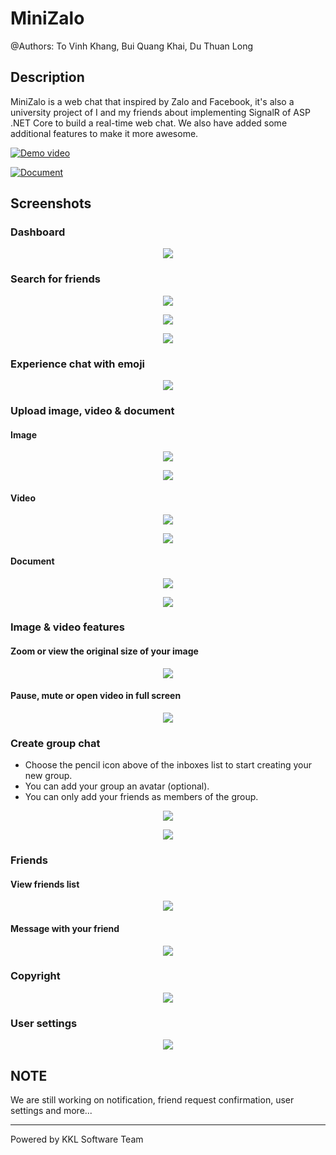 # MiniZalo

@Authors: To Vinh Khang, Bui Quang Khai, Du Thuan Long

## Description

MiniZalo is a web chat that inspired by Zalo and Facebook, it's also a university project of I and my friends about implementing SignalR of ASP .NET Core to build a real-time web chat. We also have added some additional features to make it more awesome.

[![Demo video](https://img.shields.io/badge/Demo%20video-v1.0-blue?style=social&logo=google)](https://youtu.be/sc08zwHgIb4)

[![Document](https://img.shields.io/badge/Document-v1.0-blue?style=social&logo=google)](https://github.com/ToVinhKhang/All-Reports/blob/main/BSA_WEB/WEB_MiniZaloChatRealTime.pdf)

## Screenshots

### Dashboard

<p align="center">
  <img src="screenshots/dashboard.png" />
</p>

### Search for friends

<p align="center">
  <img src="screenshots/search.png" />
</p>

<p align="center">
  <img src="screenshots/search-results.png" />
</p>

<p align="center">
  <img src="screenshots/search-no-results.png" />
</p>

### Experience chat with emoji

<p align="center">
  <img src="screenshots/chat-emoji.png" />
</p>

### Upload image, video & document

#### Image

<p align="center">
  <img src="screenshots/chat-upload-image.png" />
</p>

<p align="center">
  <img src="screenshots/chat-upload-image-successful.png" />
</p>

#### Video

<p align="center">
  <img src="screenshots/chat-upload-video.png" />
</p>

<p align="center">
  <img src="screenshots/chat-upload-video-successful.png" />
</p>

#### Document

<p align="center">
  <img src="screenshots/chat-upload-document.png" />
</p>

<p align="center">
  <img src="screenshots/chat-upload-document-successful.png" />
</p>

### Image & video features

#### Zoom or view the original size of your image

<p align="center">
  <img src="screenshots/chat-zoom-image.png" />
</p>

#### Pause, mute or open video in full screen

<p align="center">
  <img src="screenshots/chat-video-features.png" />
</p>

### Create group chat

- Choose the pencil icon above of the inboxes list to start creating your new group.
- You can add your group an avatar (optional).
- You can only add your friends as members of the group.

<p align="center">
  <img src="screenshots/chat-create-group-1.png" />
</p>

<p align="center">
  <img src="screenshots/chat-create-group-2.png" />
</p>

### Friends

#### View friends list

<p align="center">
  <img src="screenshots/friends.png" />
</p>

#### Message with your friend

<p align="center">
  <img src="screenshots/friends-messaging.png" />
</p>

### Copyright

<p align="center">
  <img src="screenshots/copyright.png" />
</p>

### User settings

<p align="center">
  <img src="screenshots/user-settings.png" />
</p>

## NOTE

We are still working on notification, friend request confirmation, user settings and more...

---

Powered by KKL Software Team
